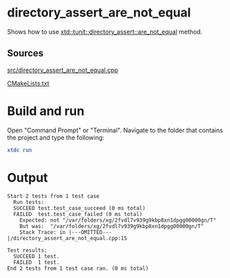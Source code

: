 # directory_assert_are_not_equal

Shows how to use [xtd::tunit::directory_assert::are_not_equal](https://gammasoft71.github.io/xtd/reference_guides/latest/classxtd_1_1tunit_1_1directory__assert.html#adb6a94ab27ef36eaec266d8abc4cc60d) method.

## Sources

[src/directory_assert_are_not_equal.cpp](src/directory_assert_are_not_equal.cpp)

[CMakeLists.txt](CMakeLists.txt)

# Build and run

Open "Command Prompt" or "Terminal". Navigate to the folder that contains the project and type the following:

```cmake
xtdc run
```

# Output

```
Start 2 tests from 1 test case
  Run tests:
  SUCCEED test.test_case_succeed (0 ms total)
  FAILED  test.test_case_failed (0 ms total)
    Expected: not "/var/folders/xg/2fvdl7v939g9kbp8xn1dpgg00000gn/T"
    But was:  "/var/folders/xg/2fvdl7v939g9kbp8xn1dpgg00000gn/T"
    Stack Trace: in |---OMITTED---|/directory_assert_are_not_equal.cpp:15

Test results:
  SUCCEED 1 test.
  FAILED  1 test.
End 2 tests from 1 test case ran. (0 ms total)
```

